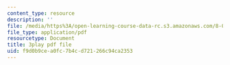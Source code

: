 ```yaml
---
content_type: resource
description: ''
file: /media/https%3A/open-learning-course-data-rc.s3.amazonaws.com/8-04-quantum-physics-i-spring-2013/f9d0b9cea0fc7b4cd721266c94ca2353_qu-jyrwW6hw.pdf
file_type: application/pdf
resourcetype: Document
title: 3play pdf file
uid: f9d0b9ce-a0fc-7b4c-d721-266c94ca2353
---
```

